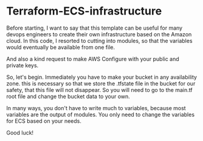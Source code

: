 # Terraform-ECS-infrastructure

Before starting, I want to say that this template can be useful for many devops engineers to create their own infrastructure based on the Amazon cloud. In this code, I resorted to cutting into modules, so that the variables would eventually be available from one file.

And also a kind request to make AWS Configure with your public and private keys.

So, let's begin.
Immediately you have to make your bucket in any availability zone. this is necessary so that we store the .tfstate file in the bucket for our safety, that this file will not disappear. So you will need to go to the main.tf root file and change the bucket data to your own.

In many ways, you don't have to write much to variables, because most variables are the output of modules. You only need to change the variables for ECS based on your needs.

Good luck!
